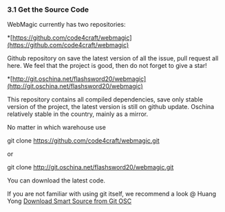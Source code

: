 ### 3.1 Get the Source Code

WebMagic currently has two repositories:

*[https://github.com/code4craft/webmagic](https://github.com/code4craft/webmagic)

Github repository on save the latest version of all the issue, pull request all here. We feel that the project is good, then do not forget to give a star!

*[http://git.oschina.net/flashsword20/webmagic](http://git.oschina.net/flashsword20/webmagic)

This repository contains all compiled dependencies, save only stable version of the project, the latest version is still on github update. Oschina relatively stable in the country, mainly as a mirror.

No matter in which warehouse use

git clone https://github.com/code4craft/webmagic.git

or

git clone http://git.oschina.net/flashsword20/webmagic.git

You can download the latest code.

If you are not familiar with using git itself, we recommend a look @ Huang Yong [Download Smart Source from Git OSC](http://my.oschina.net/huangyong/blog/200075)

